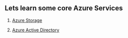 ## Lets learn some core Azure Services 

1. [Azure Storage](https://github.com/pranav278/Azure-Services/blob/main/Azure%20Storage.md)

2. [Azure Active Directory](
https://github.com/pranav278/Azure-Services/blob/main/Azure%20Active%20Directory.md)
